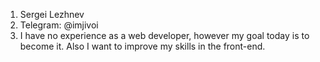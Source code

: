 1. Sergei Lezhnev
2. Telegram: @imjivoi
3. I have no experience as a web developer, however my goal today is to become it. Also I want to improve 
my skills in the front-end.
